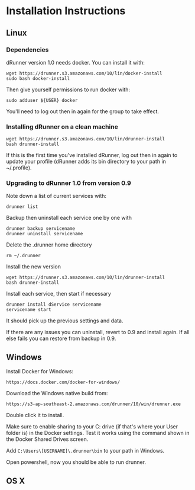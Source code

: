 # Installation Instructions

## Linux

### Dependencies

dRunner version 1.0 needs docker. You can install it with:
```
wget https://drunner.s3.amazonaws.com/10/lin/docker-install
sudo bash docker-install
```

Then give yourself permissions to run docker with:
```
sudo adduser ${USER} docker
```

You'll need to log out then in again for the group to take effect.

### Installing dRunner on a clean machine
```
wget https://drunner.s3.amazonaws.com/10/lin/drunner-install
bash drunner-install
```

If this is the first time you've installed dRunner, log out then in again to update your profile (dRunner adds its bin directory to your path in ~/.profile).

### Upgrading to dRunner 1.0 from version 0.9

Note down a list of current services with:
```
drunner list
```

Backup then uninstall each service one by one with 
```
drunner backup servicename
drunner uninstall servicename
```

Delete the .drunner home directory
```
rm ~/.drunner
```

Install the new version
```
wget https://drunner.s3.amazonaws.com/10/lin/drunner-install
bash drunner-install
```

Install each service, then start if necessary
```
drunner install dService servicename
servicename start
```

It should pick up the previous settings and data. 

If there are any issues you can uninstall, revert to 0.9 and install again. If all else fails you can restore from backup in 0.9.

## Windows
Install Docker for Windows:
```
https://docs.docker.com/docker-for-windows/
```

Download the Windows native build from:

```
https://s3-ap-southeast-2.amazonaws.com/drunner/10/win/drunner.exe
```
Double click it to install.

Make sure to enable sharing to your C: drive (if that's where your User folder is) in
the Docker settings. Test it works using the command shown in the Docker Shared Drives
screen.

Add `C:\Users\[USERNAME]\.drunner\bin` to your path in Windows.

Open powershell, now you should be able to run drunner.


## OS X
